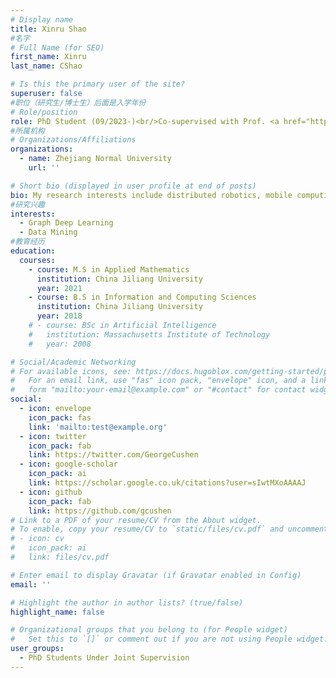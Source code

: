 ```yaml
---
# Display name
title: Xinru Shao
#名字
# Full Name (for SEO)
first_name: Xinru
last_name: CShao

# Is this the primary user of the site?
superuser: false
#职位（研究生/博士生）后面是入学年份
# Role/position
role: PhD Student (09/2023-)<br/>Co-supervised with Prof. <a href="https://mypage.zjnu.edu.cn/cqhuang/zh_CN/index.htm" style="color:#0000008A">Changqin Huang</a>
#所属机构
# Organizations/Affiliations
organizations:
  - name: Zhejiang Normal University
    url: ''

# Short bio (displayed in user profile at end of posts)
bio: My research interests include distributed robotics, mobile computing and programmable matter.
#研究兴趣
interests:
  - Graph Deep Learning
  - Data Mining
#教育经历
education:
  courses:
    - course: M.S in Applied Mathematics
      institution: China Jiliang University
      year: 2021
    - course: B.S in Information and Computing Sciences
      institution: China Jiliang University
      year: 2018
    # - course: BSc in Artificial Intelligence
    #   institution: Massachusetts Institute of Technology
    #   year: 2008

# Social/Academic Networking
# For available icons, see: https://docs.hugoblox.com/getting-started/page-builder/#icons
#   For an email link, use "fas" icon pack, "envelope" icon, and a link in the
#   form "mailto:your-email@example.com" or "#contact" for contact widget.
social:
  - icon: envelope
    icon_pack: fas
    link: 'mailto:test@example.org'
  - icon: twitter
    icon_pack: fab
    link: https://twitter.com/GeorgeCushen
  - icon: google-scholar
    icon_pack: ai
    link: https://scholar.google.co.uk/citations?user=sIwtMXoAAAAJ
  - icon: github
    icon_pack: fab
    link: https://github.com/gcushen
# Link to a PDF of your resume/CV from the About widget.
# To enable, copy your resume/CV to `static/files/cv.pdf` and uncomment the lines below.
# - icon: cv
#   icon_pack: ai
#   link: files/cv.pdf

# Enter email to display Gravatar (if Gravatar enabled in Config)
email: ''

# Highlight the author in author lists? (true/false)
highlight_name: false

# Organizational groups that you belong to (for People widget)
#   Set this to `[]` or comment out if you are not using People widget.
user_groups:
  - PhD Students Under Joint Supervision
---
```


